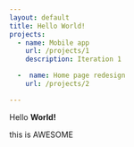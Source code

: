 ```yaml
---
layout: default
title: Hello World!
projects:
  - name: Mobile app
    url: /projects/1
    description: Iteration 1

  -  name: Home page redesign
    url: /projects/2

---
```

Hello **World!**

this is AWESOME